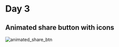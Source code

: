 # Day 3

## Animated share button with icons

![animated_share_btn](https://user-images.githubusercontent.com/36999742/117338297-07084800-aebc-11eb-819e-2920d7d1cb85.gif)
